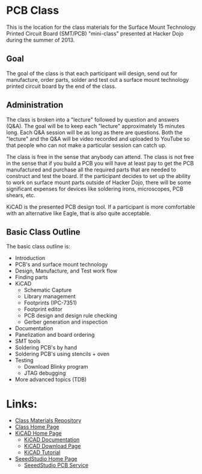 # PCB Class

This is the location for the class materials for the
Surface Mount Technology Printed Circuit Board (SMT/PCB)
"mini-class" presented at Hacker Dojo during the summer
of 2013.

## Goal

The goal of the class is that each participant will design,
send out for manufacture, order parts, solder and test out
a surface mount technology printed circuit board by the
end of the class.

## Administration

The class is broken into a "lecture" followed by question
and answers (Q&A).  The goal will be to keep each "lecture"
approximately 15 minutes long.  Each Q&A session will be
as long as there are questions.  Both the "lecture" and
the Q&A will be video recorded and uploaded to YouTube
so that people who can not make a particular session can
catch up.

The class is free in the sense that anybody can attend.
The class is not free in the sense that if you build a PCB
you will have at least pay to get the PCB manufactured
and purchase all the required parts that are needed to
construct and test the board.  If the participant decides
to set up the ability to work on surface mount parts outside
of Hacker Dojo, there will be some significant expenses for
devices like soldering irons, microscopes, PCB shears, etc.

KiCAD is the presented PCB design tool.  If a participant
is more comfortable with an alternative like Eagle, that
is also quite acceptable.


## Basic Class Outline

The basic class outline is:

* Introduction
* PCB's and surface mount technology
* Design, Manufacture, and Test work flow
* Finding parts
* KiCAD
  * Schematic Capture
  * Library management
  * Footprints (IPC-7351)
  * Footprint editor
  * PCB design and design rule checking
  * Gerber generation and inspection
* Documentation
* Panelization and board ordering
* SMT tools
* Soldering PCB's by hand
* Soldering PCB's using stencils + oven
* Testing
  * Download Blinky program
  * JTAG debugging
* More advanced topics (TDB)

# Links:

* [Class Materials Repository](http://github.com/waynegramlich/pcb_class)
* [Class Home Page](http://gramlich.net/projects/pcb_class/index.html)
* [KiCAD Home Page](http://www.kicad-pcb.org/)
  * [KiCAD Documentation](http://www.kicad-pcb.org/display/KICAD/KiCad+Documentation)
  * [KiCAD Download Page](http://www.kicad-pcb.org/display/KICAD/Download+Kicad)
  * [KiCAD Tutorial](http://teholabs.com/knowledge/kicad.html)
* [SeeedStudio Home Page](http://www.seeedstudio.com/)
  * [SeeedStudio PCB Service](http://www.seeedstudio.com/depot/services-c-70_71/?ref=side)

